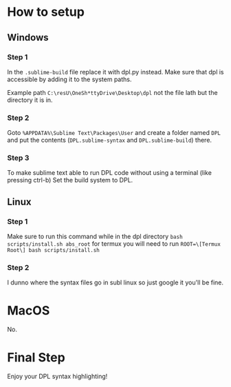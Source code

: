 # How to setup

## Windows

### Step 1

In the `.sublime-build` file replace it with dpl.py instead.
Make sure that dpl is accessible
by adding it to the system paths.

Example path `C:\resU\OneSh*ttyDrive\Desktop\dpl`
not the file lath but the directory it is in.

### Step 2

Goto `%APPDATA%\Sublime Text\Packages\User` and create
a folder named `DPL` and put the contents (`DPL.sublime-syntax` and `DPL.sublime-build`) there.

### Step 3

To make sublime text able to run DPL code
without using a terminal (like pressing ctrl-b)
Set the build system to DPL.

## Linux

### Step 1

Make sure to run this command while
in the dpl directory `bash scripts/install.sh abs_root`
for termux you will need to run `ROOT=\[Termux Root\] bash scripts/install.sh`

### Step 2

I dunno where the syntax files go in subl linux so
just google it you'll be fine.

# MacOS

No.

# Final Step

Enjoy your DPL syntax highlighting!
